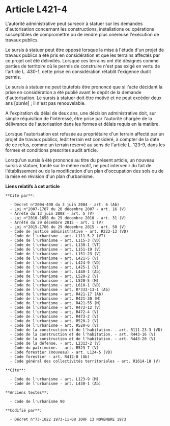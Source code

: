 # Article L421-4

L'autorité administrative peut surseoir à statuer sur les demandes d'autorisation concernant les constructions, installations
ou opérations susceptibles de compromettre ou de rendre plus onéreuse l'exécution de travaux publics.

Le sursis à statuer peut être opposé lorsque la mise à l'étude d'un projet de travaux publics a été pris en considération et
que les terrains affectés par ce projet ont été délimités. Lorsque ces terrains ont été désignés comme parties de territoire
où le permis de construire n'est pas exigé en vertu de l'article L. 430-1, cette prise en considération rétablit l'exigence
dudit permis.

Le sursis à statuer ne peut toutefois être prononcé que si l'acte décidant la prise en considération a été publié avant le
dépôt de la demande d'autorisation. Le sursis à statuer doit être motivé et ne peut excéder deux ans [*durée*] ; il n'est pas
renouvelable.

A l'expiration du délai de deux ans, une décision administrative doit, sur simple réquisition de l'intéressé, être prise par
l'autorité chargée de la délivrance de l'autorisation dans les formes et délais requis en la matière.

Lorsque l'autorisation est refusée au propriétaire d'un terrain affecté par un projet de travaux publics, ledit terrain est
considéré, à compter de la date de ce refus, comme un terrain réservé au sens de l'article L. 123-9, dans les formes et
conditions prescrites audit article.

Lorsqu'un sursis à été prononcé au titre du présent article, un nouveau sursis à statuer, fondé sur le même motif, ne peut
intervenir du fait de l'établissement ou de la modification d'un plan d'occupation des sols ou de la mise en révision d'un
plan d'urbanisme.

**Liens relatifs à cet article**

	**Cité par**:

	  - Décret n°2004-490 du 3 juin 2004 - art. 6 (Ab)
	  - Loi n°2007-1787 du 20 décembre 2007 - art. 16 (V)
	  - Arrêté du 13 juin 2008 - art. 5 (V)
	  - Loi n°2010-1658 du 29 décembre 2010 - art. 31 (V)
	  - Arrêté du 29 décembre 2015 - art. 1 (V)
	  - Loi n°2015-1786 du 29 décembre 2015 - art. 50 (V)
	  - Code de justice administrative - art. R222-13 (VD)
	  - Code de l'urbanisme - art. L111-5-2 (VT)
	  - Code de l'urbanisme - art. L115-3 (VD)
	  - Code de l'urbanisme - art. L130-1 (VT)
	  - Code de l'urbanisme - art. L151-19 (V)
	  - Code de l'urbanisme - art. L151-23 (V)
	  - Code de l'urbanisme - art. L421-5 (V)
	  - Code de l'urbanisme - art. L424-9 (VD)
	  - Code de l'urbanisme - art. L425-1 (V)
	  - Code de l'urbanisme - art. L440-1 (Ab)
	  - Code de l'urbanisme - art. L520-2 (V)
	  - Code de l'urbanisme - art. L520-5 (M)
	  - Code de l'urbanisme - art. L610-1 (VD)
	  - Code de l'urbanisme - art. R*333-13-1 (Ab)
	  - Code de l'urbanisme - art. R421-17 (Ab)
	  - Code de l'urbanisme - art. R421-30 (M)
	  - Code de l'urbanisme - art. R421-55 (M)
	  - Code de l'urbanisme - art. R472-12 (V)
	  - Code de l'urbanisme - art. R472-4 (V)
	  - Code de l'urbanisme - art. R473-2 (V)
	  - Code de l'urbanisme - art. R520-2 (V)
	  - Code de l'urbanisme - art. R520-6 (V)
	  - Code de la construction et de l'habitation. - art. R111-23-3 (VD)
	  - Code de la construction et de l'habitation. - art. R443-16 (V)
	  - Code de la construction et de l'habitation. - art. R443-20 (V)
	  - Code de la défense. - art. L2313-2 (V)
	  - Code du patrimoine. - art. R523-7 (V)
	  - Code forestier (nouveau) - art. L124-5 (VD)
	  - Code forestier - art. R412-8 (Ab)
	  - Code général des collectivités territoriales - art. R1614-18 (V)

	**Cite**:

	  - Code de l'urbanisme - art. L123-9 (M)
	  - Code de l'urbanisme - art. L430-1 (Ab)

	**Anciens textes**:

	  - Code de l'urbanisme 90

	**Codifié par**:

	  - Décret n°73-1022 1973-11-08 JORF 13 NOVEMBRE 1973
